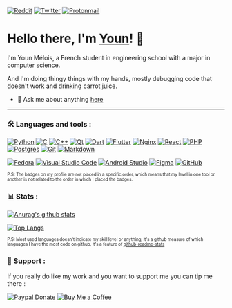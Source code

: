 <!-- [![Discord](https://img.shields.io/badge/Sehn%230001-%237289DA.svg?style=flat&logo=discord&logoColor=white)](https://discord.com) -->
<!-- [![Steam](https://img.shields.io/badge/sehnryr-%23000000.svg?style=flat&logo=steam&logoColor=white)](https://steamcommunity.com/id/sehnryr/) -->
<!-- [![Instagram](https://img.shields.io/badge/sehnryr-%23E4405F.svg?style=flat&logo=Instagram&logoColor=white)](https://www.instagram.com/sehnryr/) -->
[![Reddit](https://img.shields.io/badge/Sehnryr-FF4500?style=flat&logo=reddit&logoColor=white)](https://www.reddit.com/user/Sehnryr)
[![Twitter](https://img.shields.io/badge/sehnryr-%231DA1F2.svg?style=flat&logo=Twitter&logoColor=white)](https://twitter.com/sehnryr)
[![Protonmail](https://img.shields.io/badge/youn@melois.dev-8B89CC?style=flat&logo=protonmail&logoColor=white)](mailto:youn@melois.dev)

# Hello there, I'm [Youn](https://melois.dev)! 👋

I'm Youn Mélois, a French student in engineering school with a major in computer science.

And I'm doing thingy things with my hands, mostly debugging code that doesn't work and drinking carrot juice.

<!-- - 🌱 I'm currently learning Figma -->
- 💬 Ask me about anything [here](https://github.com/sehnryr/sehnryr/issues)


---
### 🛠 Languages and tools :
<!-- Languages, frameworks and server-side tools -->
[![Python](https://img.shields.io/badge/python-3670A0?style=for-the-badge&logo=python&logoColor=ffdd54)](https://www.python.org/)
[![C](https://img.shields.io/badge/c-%2300599C.svg?style=for-the-badge&logo=c&logoColor=white)](http://www.open-std.org/jtc1/sc22/wg14/)
[![C++](https://img.shields.io/badge/c++-%2300599C.svg?style=for-the-badge&logo=c%2B%2B&logoColor=white)](https://isocpp.org/)
[![Qt](https://img.shields.io/badge/Qt-%23217346.svg?style=for-the-badge&logo=Qt&logoColor=white)](https://www.qt.io/)
[![Dart](https://img.shields.io/badge/dart-%230175C2.svg?style=for-the-badge&logo=dart&logoColor=white)](https://dart.dev/)
[![Flutter](https://img.shields.io/badge/Flutter-%2302569B.svg?style=for-the-badge&logo=Flutter&logoColor=white)](https://flutter.dev/)
[![Nginx](https://img.shields.io/badge/NGIИX-%23009639.svg?style=for-the-badge&logo=nginx&logoColor=white)](https://nginx.org/en/)
[![React](https://img.shields.io/badge/react-%2320232a.svg?style=for-the-badge&logo=react&logoColor=%2361DAFB)](https://reactjs.org/)
[![PHP](https://img.shields.io/badge/php-%23777BB4.svg?style=for-the-badge&logo=php&logoColor=white)](https://www.php.net/)
[![Postgres](https://img.shields.io/badge/postgres-%23316192.svg?style=for-the-badge&logo=postgresql&logoColor=white)](https://www.postgresql.org/)
[![Git](https://img.shields.io/badge/git-%23F05033.svg?style=for-the-badge&logo=git&logoColor=white)](https://git-scm.com/)
[![Markdown](https://img.shields.io/badge/markdown-%23000000.svg?style=for-the-badge&logo=markdown&logoColor=white)](https://daringfireball.net/projects/markdown/)

<!-- Client-side tools -->
[![Fedora](https://img.shields.io/badge/Fedora-294172?style=for-the-badge&logo=fedora&logoColor=white)](https://getfedora.org/)
[![Visual Studio Code](https://img.shields.io/badge/Visual%20Studio%20Code-0078d7.svg?style=for-the-badge&logo=visual-studio-code&logoColor=white)](https://code.visualstudio.com/)
[![Android Studio](https://img.shields.io/badge/Android%20Studio-3DDC84.svg?style=for-the-badge&logo=android-studio&logoColor=white)](https://developer.android.com/studio/)
[![Figma](https://img.shields.io/badge/figma-%23F24E1E.svg?style=for-the-badge&logo=figma&logoColor=white)](https://www.figma.com/)
[![GitHub](https://img.shields.io/badge/github-%23121011.svg?style=for-the-badge&logo=github&logoColor=white)](https://github.com/)

<!-- https://github.com/Ileriayo/markdown-badges -->

<sup><sub>P.S: The badges on my profile are not placed in a specific order, which means that my level in one tool or another is not related to the order in which I placed the badges.</sub></sup>

### 📊 Stats :
<!-- ![views counter](https://komarev.com/ghpvc/?username=Sehnryr&color=green) -->

[![Anurag's github stats](https://github-readme-stats.vercel.app/api?username=Sehnryr&include_all_commits=true&count_private=true&show_icons=true&bg_color=3,3fb950,26a641,26a64100&title_color=fff&text_color=fff&icon_color=fff&hide_border=true&enable_experiments=new_ranking_system)](https://github.com/anuraghazra/github-readme-stats)

[![Top Langs](https://github-readme-stats.vercel.app/api/top-langs/?username=Sehnryr&count_private=true&layout=compact&bg_color=3,3fb950,26a641,26a64100&title_color=fff&text_color=fff&hide_border=true)](https://github.com/anuraghazra/github-readme-stats)

<sup><sub>P.S: Most used languages doesn't indicate my skill level or anything, it's a github measure of which languages I have the most code on github, it's a feature of [github-readme-stats](https://github.com/anuraghazra/github-readme-stats)</sub></sup>

### 🍻 Support :

If you really do like my work and you want to support me you can tip me there :

[![Paypal Donate](https://shields.io/badge/donate-Paypal.me-blue)](https://paypal.me/ynmls)
[![Buy Me a Coffee](https://shields.io/badge/donate-Buy%20Me%20A%20Coffee-yellow)](https://www.buymeacoffee.com/Sehnryr)
